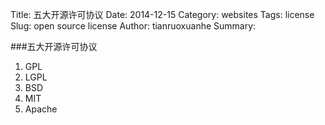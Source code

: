 Title: 五大开源许可协议
Date: 2014-12-15 
Category: websites 
Tags: license
Slug: open source license
Author: tianruoxuanhe
Summary:

###五大开源许可协议

1. GPL
2. LGPL
3. BSD
4. MIT
5. Apache